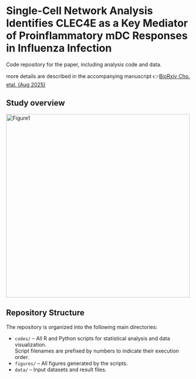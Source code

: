 # Single-Cell Network Analysis Identifies CLEC4E as a Key Mediator of Proinflammatory mDC Responses in Influenza Infection

Code repository for the paper, including analysis code and data. 

more details are described in the accompanying manuscript 👉[BioRxiv Cho. etal. (Aug 2025)](https://doi.org/10.1101/2025.08.21.671587)

## Study overview
<img width="500" alt="Figure1" src="https://github.com/user-attachments/assets/45f2cafd-3239-4498-a325-8f96e94c9119" />

## Repository Structure

The repository is organized into the following main directories:

- `codes/` – All R and Python scripts for statistical analysis and data visualization. <br/>
Script filenames are prefixed by numbers to indicate their execution order.
- `figures/` – All figures generated by the scripts.
- `data/` – Input datasets and result files.

